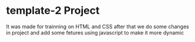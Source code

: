 # template-2 Project
It was made for trainning on HTML and CSS 
after that we do some changes in project
and add some fetures using javascript to make it more dynamic
